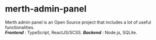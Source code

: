 # merth-admin-panel
Merth admin panel is an Open Source project that includes a lot of useful functionalities.    
_**Frontend**_ :  TypeScript, ReactJS/SCSS. _**Backend**_ : Node.js, SQLite.
